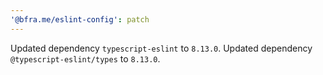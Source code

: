 ```yaml
---
'@bfra.me/eslint-config': patch
---
```


Updated dependency `typescript-eslint` to `8.13.0`.
Updated dependency `@typescript-eslint/types` to `8.13.0`.
